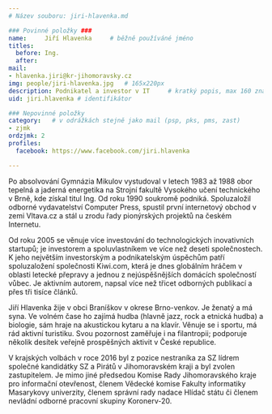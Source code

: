 ```yaml
---
# Název souboru: jiri-hlavenka.md

### Povinné položky ###
name:     Jiří Hlavenka  	# běžně používáné jméno
titles:
  before: Ing. 
  after:
mail:
- hlavenka.jiri@kr-jihomoravsky.cz
img: people/jiri-hlavenka.jpg   # 165x220px
description: Podnikatel a investor v IT 	# kratký popis, max 160 znaků
uid: jiri.hlavenka # identifikátor 

### Nepovinné položky
category: 	# v odrážkách stejně jako mail (psp, pks, pms, zast)
- zjmk
ordzjmk: 2
profiles:
  facebook: https://www.facebook.com/jiri.hlavenka

---
```


Po absolvování Gymnázia Mikulov vystudoval v letech 1983 až 1988 obor tepelná a jaderná energetika na Strojní fakultě Vysokého učení technického v Brně, kde získal titul Ing. Od roku 1990 soukromě podniká. Spoluzaložil odborné vydavatelství Computer Press, spustil první internetový obchod v zemi Vltava.cz a stál u zrodu řady pionýrských projektů na českém Internetu. 

Od roku 2005 se věnuje více investování do technologických inovativních startupů; je investorem a spoluvlastníkem ve více než deseti společnostech. K jeho největším investorským a podnikatelským úspěchům patří spoluzaložení společnosti Kiwi.com, která je dnes globálním hráčem v oblasti letecké přepravy a jednou z nejúspěšnějších domácích společností vůbec. Je aktivním autorem, napsal více než třicet odborných publikací a přes tři tisíce článků.

Jiří Hlavenka žije v obci Braníškov v okrese Brno-venkov. Je ženatý a má syna. Ve volném čase ho zajímá hudba (hlavně jazz, rock a etnická hudba) a biologie, sám hraje na akustickou kytaru a na klavír. Věnuje se i sportu, má rád aktivní turistiku. Svou pozornost zaměřuje i na filantropii; podporuje několik desítek veřejně prospěšných aktivit v České republice.

V krajských volbách v roce 2016 byl z pozice nestraníka za SZ lídrem společné kandidátky SZ a Pirátů v Jihomoravském kraji a byl zvolen zastupitelem. Je mimo jiné předsedou Komise Rady Jihomoravského kraje pro informační otevřenost, členem Vědecké komise Fakulty informatiky Masarykovy univerzity, členem správní rady nadace Hlídač státu či členem nevládní odborné pracovní skupiny Koronerv-20.

